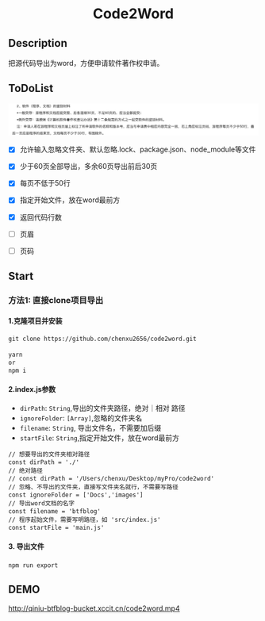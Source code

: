 <h1 style="display: block; text-align: center; width:100%">Code2Word</h1>

## Description

把源代码导出为word，方便申请软件著作权申请。

## ToDoList
![官方要求](./images/require.jpg)

- [x] 允许输入忽略文件夹、默认忽略.lock、package.json、node_module等文件
- [x] 少于60页全部导出，多余60页导出前后30页
- [x] 每页不低于50行
- [x] 指定开始文件，放在word最前方
- [x] 返回代码行数
- [ ] 页眉
- [ ] 页码


## Start
### 方法1: 直接clone项目导出
#### 1.克隆项目并安装
```
git clone https://github.com/chenxu2656/code2word.git

yarn 
or
npm i
```
#### 2.index.js参数

- `dirPath`: `String`,导出的文件夹路径，绝对｜相对 路径
- `ignoreFolder`: `[Array]`,忽略的文件夹名
- `filename`: `String`, 导出文件名，不需要加后缀
- `startFile`: `String`,指定开始文件，放在word最前方
```
// 想要导出的文件夹相对路径
const dirPath = './'
// 绝对路径
// const dirPath = '/Users/chenxu/Desktop/myPro/code2word'
// 忽略、不导出的文件夹，直接写文件夹名就行，不需要写路径
const ignoreFolder = ['Docs','images']
// 导出word文档的名字
const filename = 'btfblog'
// 程序起始文件，需要写明路径，如 'src/index.js'
const startFile = 'main.js'
```

#### 3. 导出文件

`npm run export`

## DEMO

http://qiniu-btfblog-bucket.xccit.cn/code2word.mp4
